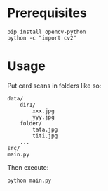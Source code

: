 # Prerequisites
```shell
pip install opencv-python
python -c "import cv2"
```
# Usage
Put card scans in folders like so:
```shell
data/
    dir1/
        xxx.jpg
        yyy.jpg
    folder/
        tata.jpg
        titi.jpg
    ...
src/
main.py
```
Then execute:
```shell
python main.py
```